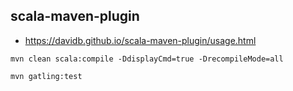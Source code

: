 
## scala-maven-plugin
* https://davidb.github.io/scala-maven-plugin/usage.html 
```
mvn clean scala:compile -DdisplayCmd=true -DrecompileMode=all 

mvn gatling:test 
```